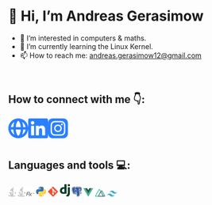# 👋 Hi, I’m Andreas Gerasimow
- 👀 I’m interested in computers & maths.
- 🌱 I’m currently learning the Linux Kernel.
- 📫 How to reach me: andreas.gerasimow12@gmail.com

</br>

## How to connect with me 👇:
[<img align="left" alt="andreasgera.de" width="40px" src="https://raw.githubusercontent.com/dev-andreas/dev-andreas/main/globe-alt.svg" />][website]
[<img align="left" alt="Andreas Gerasimow on LinkedIn" width="40px" src="https://raw.githubusercontent.com/dev-andreas/dev-andreas/main/linkedin.svg" />][linkedin]
[<img align="left" alt="Andreas Gerasimow on Instagram" width="40px" src="https://raw.githubusercontent.com/dev-andreas/dev-andreas/main/instagram.svg" />][instagram]

[website]: https://andreasgera.de
[instagram]: https://www.instagram.com/real_gera_/
[linkedin]: https://www.linkedin.com/in/andreas-gerasimow-341a551b2/

</br>
</br>
</br>

## Languages and tools 💻:
<div class="flex">
  <img alt="Java" height="20px" src="https://raw.githubusercontent.com/dev-andreas/dev-andreas/main/java.svg" />
  <img alt="JavaFX" height="20px" src="https://raw.githubusercontent.com/dev-andreas/dev-andreas/main/jfx.svg" />
  <img alt="Python" height="20px" src="https://raw.githubusercontent.com/dev-andreas/dev-andreas/main/python.svg" />
  <img alt="Git" width="20px" src="https://raw.githubusercontent.com/dev-andreas/dev-andreas/main/git.svg" />
  <img alt="Django" width="20px" src="https://raw.githubusercontent.com/dev-andreas/dev-andreas/main/django.svg" />
  <img alt="PostgreSQL" width="20px" src="https://raw.githubusercontent.com/dev-andreas/dev-andreas/main/pgsql.svg" />
  <img alt="Vue.js" width="20px" src="https://raw.githubusercontent.com/dev-andreas/dev-andreas/main/vue.svg" />
  <img alt="Nuxt.js" width="20px" src="https://raw.githubusercontent.com/dev-andreas/dev-andreas/main/nuxt.svg" />
  <img alt="TailwindCSS" width="20px" src="https://raw.githubusercontent.com/dev-andreas/dev-andreas/main/tailwindcss.svg" />
</div>
<!---
dev-andreas/dev-andreas is a ✨ special ✨ repository because its `README.md` (this file) appears on your GitHub profile.
You can click the Preview link to take a look at your changes.
--->
